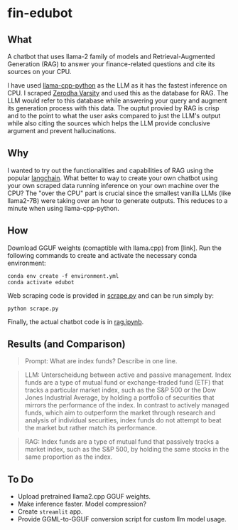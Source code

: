 # fin-edubot

## What
A chatbot that uses llama-2 family of models and Retrieval-Augmented Generation (RAG) to answer your finance-related questions and cite its sources on your CPU. 

I have used [llama-cpp-python](https://github.com/abetlen/llama-cpp-python) as the LLM as it has the fastest inference on CPU. I scraped [Zerodha Varsity](https://zerodha.com/varsity/) and used this as the database for RAG. The LLM would refer to this database while answering your query and augment its generation process with this data. The ouptut provied by RAG is crisp and to the point to what the user asks compared to just the LLM's output while also citing the sources which helps the LLM provide conclusive argument and prevent hallucinations.

## Why

I wanted to try out the functionalities and capabilities of RAG using the popular [langchain](https://www.langchain.com/). What better to way to create your own chatbot using your own scraped data running inference on your own machine over the CPU? The "over the CPU" part is crucial since the smallest vanilla LLMs (like llama2-7B) were taking over an hour to generate outputs. This reduces to a minute when using llama-cpp-python.


## How
Download GGUF weights (comaptible with llama.cpp) from [link]. Run the following commands to create and activate the necessary conda environment: 
```
conda env create -f environment.yml
conda activate edubot
```
Web scraping code is provided in [scrape.py](scrape.py) and can be run simply by:
```
python scrape.py
```
Finally, the actual chatbot code is in [rag.ipynb](rag.ipynb).

## Results (and Comparison)
> Prompt: What are index funds? Describe in one line.

> LLM: Unterscheidung between active and passive management. Index funds are a type of mutual fund or exchange-traded fund (ETF) that tracks a particular market index, such as the S&P 500 or the Dow Jones Industrial Average, by holding a portfolio of securities that mirrors the performance of the index. In contrast to actively managed funds, which aim to outperform the market through research and analysis of individual securities, index funds do not attempt to beat the market but rather match its performance.

> RAG: Index funds are a type of mutual fund that passively tracks a market index, such as the S&P 500, by holding the same stocks in the same proportion as the index. 


## To Do

- Upload pretrained llama2.cpp GGUF weights.
- Make inference faster. Model compression?
- Create `streamlit` app.
- Provide GGML-to-GGUF conversion script for custom llm model usage.